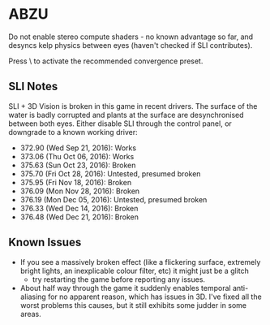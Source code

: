 ABZU
====

Do not enable stereo compute shaders - no known advantage so far, and desyncs kelp physics between eyes (haven't checked if SLI contributes).

Press \ to activate the recommended convergence preset.


SLI Notes
---------
SLI + 3D Vision is broken in this game in recent drivers. The surface of the
water is badly corrupted and plants at the surface are desynchronised between
both eyes. Either disable SLI through the control panel, or downgrade to a
known working driver:

- 372.90 (Wed Sep 21, 2016): Works
- 373.06 (Thu Oct 06, 2016): Works
- 375.63 (Sun Oct 23, 2016): Broken
- 375.70 (Fri Oct 28, 2016): Untested, presumed broken
- 375.95 (Fri Nov 18, 2016): Broken
- 376.09 (Mon Nov 28, 2016): Broken
- 376.19 (Mon Dec 05, 2016): Untested, presumed broken
- 376.33 (Wed Dec 14, 2016): Broken
- 376.48 (Wed Dec 21, 2016): Broken

Known Issues
------------
- If you see a massively broken effect (like a flickering surface, extremely
  bright lights, an inexplicable colour filter, etc) it might just be a glitch
  - try restarting the game before reporting any issues.
- About half way through the game it suddenly enables temporal anti-aliasing
  for no apparent reason, which has issues in 3D. I've fixed all the worst
  problems this causes, but it still exhibits some judder in some areas.
